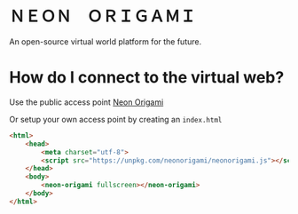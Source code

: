 # ＮＥＯＮ　ＯＲＩＧＡＭＩ

An open-source virtual world platform for the future.

# How do I connect to the virtual web?

Use the public access point [Neon Origami](http://neonorigami.com)

Or setup your own access point by creating an `index.html`

```html
<html>
    <head>
        <meta charset="utf-8">
        <script src="https://unpkg.com/neonorigami/neonorigami.js"></script>
    </head>
    <body>
        <neon-origami fullscreen></neon-origami>
    </body>
</html>
```
